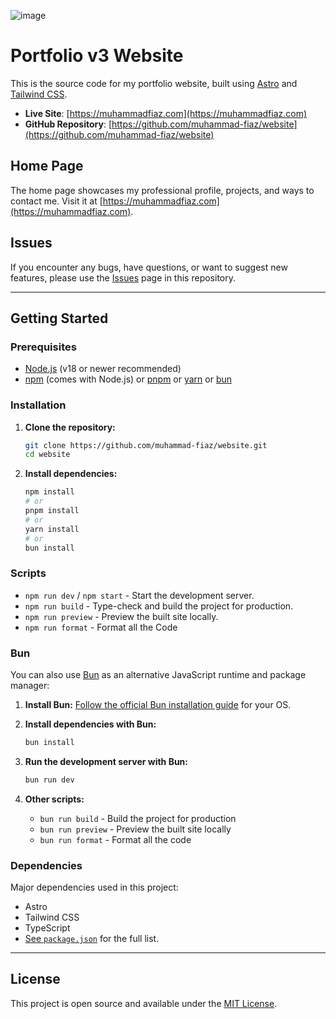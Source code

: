 ![image](https://github.com/user-attachments/assets/b6caecde-bc93-4871-a26e-2a68009d745c)

# Portfolio v3 Website

This is the source code for my portfolio website, built using [Astro](https://astro.build/) and [Tailwind CSS](https://tailwindcss.com/).

- **Live Site**: [https://muhammadfiaz.com](https://muhammadfiaz.com)
- **GitHub Repository**: [https://github.com/muhammad-fiaz/website](https://github.com/muhammad-fiaz/website)

## Home Page

The home page showcases my professional profile, projects, and ways to contact me. Visit it at [https://muhammadfiaz.com](https://muhammadfiaz.com).

## Issues

If you encounter any bugs, have questions, or want to suggest new features, please use the [Issues](https://github.com/muhammad-fiaz/website/issues) page in this repository.

---

## Getting Started

### Prerequisites

- [Node.js](https://nodejs.org/) (v18 or newer recommended)
- [npm](https://www.npmjs.com/) (comes with Node.js) or [pnpm](https://pnpm.io/) or [yarn](https://yarnpkg.com/) or [bun](https://bun.sh/)


### Installation

1. **Clone the repository:**

   ```sh
   git clone https://github.com/muhammad-fiaz/website.git
   cd website
   ```

2. **Install dependencies:**

   ```sh
   npm install
   # or
   pnpm install
   # or
   yarn install
   # or
   bun install
   ```

### Scripts

- `npm run dev` / `npm start` - Start the development server.
- `npm run build` - Type-check and build the project for production.
- `npm run preview` - Preview the built site locally.
- `npm run format` - Format all the Code

### Bun

You can also use [Bun](https://bun.sh/) as an alternative JavaScript runtime and package manager:

1. **Install Bun:**
   [Follow the official Bun installation guide](https://bun.sh/docs/install) for your OS.

2. **Install dependencies with Bun:**

   ```sh
   bun install
   ```

3. **Run the development server with Bun:**

   ```sh
   bun run dev
   ```

4. **Other scripts:**
   - `bun run build` - Build the project for production
   - `bun run preview` - Preview the built site locally
   - `bun run format` - Format all the code

### Dependencies

Major dependencies used in this project:

- Astro
- Tailwind CSS
- TypeScript
- [See `package.json`](./package.json) for the full list.

---

## License

This project is open source and available under the [MIT License](LICENSE).

